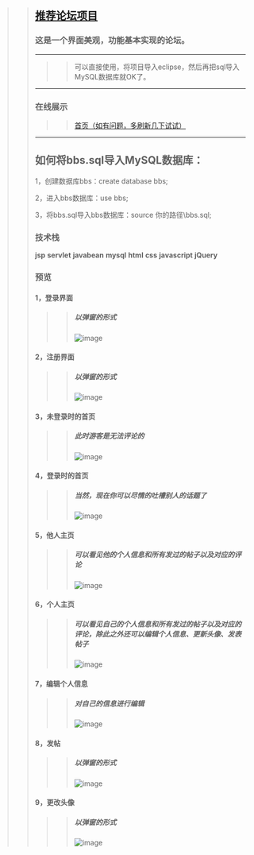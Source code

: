 >>## [推荐论坛项目](https://github.com/maliangnansheng/BBS_SSM)
>>### 这是一个界面美观，功能基本实现的论坛。
>>---
>>>> 可以直接使用，将项目导入eclipse，然后再把sql导入MySQL数据库就OK了。
>>---
>>### 在线展示
>>>> [首页（如有问题，多刷新几下试试）](http://182.61.136.218:8080/BBS0/)
>>---
>>## 如何将bbs.sql导入MySQL数据库：
>>1，创建数据库bbs：create database bbs;
>>
>>2，进入bbs数据库：use bbs;
>>
>>3，将bbs.sql导入bbs数据库：source 你的路径\bbs.sql;
>>### 技术栈
>>**jsp** **servlet** **javabean** **mysql** **html** **css** **javascript** **jQuery**
>>### 预览
>>#### 1，登录界面
>>>>##### 以弹窗的形式
>>>>![image](https://github.com/ML123456/BBS/blob/master/waber/%E7%99%BB%E5%BD%95.png)
>>#### 2，注册界面
>>>>##### 以弹窗的形式
>>>>![image](https://github.com/ML123456/BBS/blob/master/waber/%E6%B3%A8%E5%86%8C.png)
>>#### 3，未登录时的首页
>>>>##### 此时游客是无法评论的
>>>>![image](https://github.com/ML123456/BBS/blob/master/waber/%E6%9C%AA%E7%99%BB%E5%BD%95%E9%A6%96%E9%A1%B5.png)
>>#### 4，登录时的首页
>>>>##### 当然，现在你可以尽情的吐槽别人的话题了
>>>>![image](https://github.com/ML123456/BBS/blob/master/waber/%E7%99%BB%E5%BD%95%E9%A6%96%E9%A1%B5.png)
>>#### 5，他人主页
>>>>##### 可以看见他的个人信息和所有发过的帖子以及对应的评论
>>>>![image](https://github.com/ML123456/BBS/blob/master/waber/%E4%BB%96%E4%BA%BA%E4%B8%AD%E5%BF%83.png)
>>#### 6，个人主页
>>>>##### 可以看见自己的个人信息和所有发过的帖子以及对应的评论，除此之外还可以编辑个人信息、更新头像、发表帖子
>>>>![image](https://github.com/ML123456/BBS/blob/master/waber/%E4%B8%AA%E4%BA%BA%E4%B8%BB%E9%A1%B5.png)
>>#### 7，编辑个人信息
>>>>##### 对自己的信息进行编辑
>>>>![image](https://github.com/ML123456/BBS/blob/master/waber/%E7%BC%96%E8%BE%91%E4%B8%AA%E4%BA%BA%E4%BF%A1%E6%81%AF.png)
>>#### 8，发帖
>>>>##### 以弹窗的形式
>>>>![image](https://github.com/ML123456/BBS/blob/master/waber/%E5%8F%91%E5%B8%96.png)
>>#### 9，更改头像
>>>>##### 以弹窗的形式
>>>>![image](https://github.com/ML123456/BBS/blob/master/waber/%E6%9B%B4%E6%8D%A2%E5%A4%B4%E5%83%8F.png)

